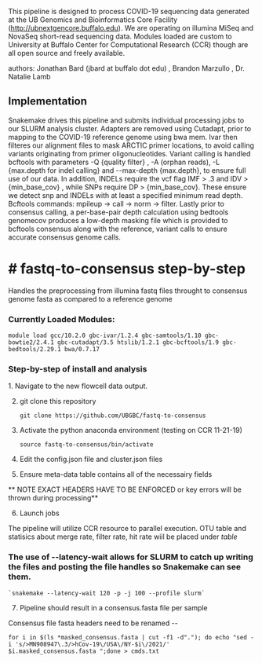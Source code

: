 This pipeline is designed to process COVID-19 sequencing data generated at the UB Genomics and Bioinformatics Core Facility (http://ubnextgencore.buffalo.edu). We are operating on illumina MiSeq and NovaSeq short-read sequencing data. Modules loaded are custom to University at Buffalo Center for Computational Research (CCR) though are all open source and freely available. 

authors: Jonathan Bard (jbard at buffalo dot edu) , Brandon Marzullo , Dr. Natalie Lamb

<h2>Implementation</h2>
Snakemake drives this pipeline and submits individual processing jobs to our SLURM analysis cluster. Adapters are removed using Cutadapt, prior to mapping to the COVID-19 reference genome using bwa mem. Ivar then filteres our alignment files to mask ARCTIC primer locations, to avoid calling variants originating from primer oligonucleotides. Variant calling is handled bcftools with parameters -Q {quality filter} , -A (orphan reads), -L {max.depth for indel calling} and --max-depth {max.depth}, to ensure full use of our data. In addition, INDELs require the vcf flag IMF > .3 and  IDV > {min_base_cov} , while SNPs require DP > {min_base_cov}. These ensure we detect snp and INDELs with at least a specified minimum read depth. Bcftools commands: mpileup -> call -> norm -> filter. Lastly prior to consensus calling, a per-base-pair depth calculation using bedtools genomecov produces a low-depth masking file which is provided to bcftools consensus along with the reference, variant calls to ensure accurate consensus genome calls.


<h1># fastq-to-consensus step-by-step</h1>
Handles the preprocessing from illumina fastq files throught to consensus genome fasta as compared to a reference genome

<h3>Currently Loaded Modules:</h3>

  `module load gcc/10.2.0 gbc-ivar/1.2.4 gbc-samtools/1.10 gbc-bowtie2/2.4.1 gbc-cutadapt/3.5 htslib/1.2.1 gbc-bcftools/1.9 gbc-bedtools/2.29.1 bwa/0.7.17`
  
<h3> Step-by-step of install and analysis </h3>
1. Navigate to the new flowcell data output.

2. git clone this repository 

    `git clone https://github.com/UBGBC/fastq-to-consensus`

3. Activate the python anaconda environment (testing on CCR 11-21-19)

    `source fastq-to-consensus/bin/activate` 

4. Edit the config.json file and cluster.json files


5. Ensure meta-data table contains all of the necessairy fields

** NOTE EXACT HEADERS HAVE TO BE ENFORCED or key errors will be thrown during processing**


6. Launch jobs

  The pipeline will utilize CCR resource to parallel execution.
  OTU table and statisics about merge rate, filter rate, hit rate wiil be placed under _table_

### The use of --latency-wait allows for SLURM to catch up writing the files and posting the file handles so Snakemake can see them.

    `snakemake --latency-wait 120 -p -j 100 --profile slurm`  

7. Pipeline should result in a consensus.fasta file per sample


Consensus file fasta headers need to be renamed  --

`for i in $(ls *masked_consensus.fasta | cut -f1 -d"."); do echo "sed -i 's/>MN908947\.3/>hCov-19\/USA\/NY-$i\/2021/' $i.masked_consensus.fasta ";done > cmds.txt`
